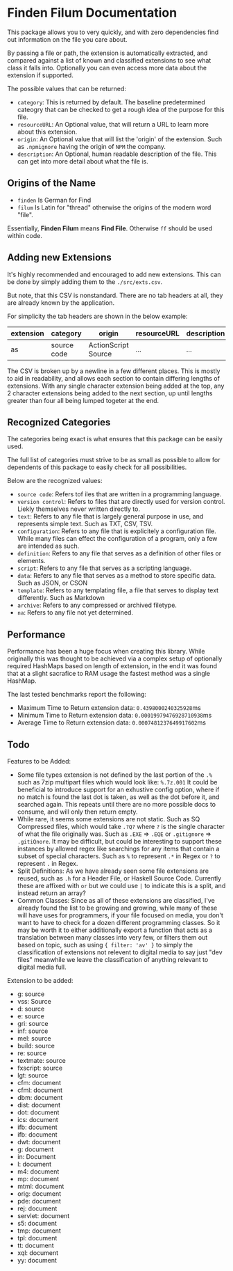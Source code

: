 # Finden Filum Documentation

This package allows you to very quickly, and with zero dependencies find out information on the file you care about.

By passing a file or path, the extension is automatically extracted, and compared against a list of known and classified extensions to see what class it falls into. Optionally you can even access more data about the extension if supported.

The possible values that can be returned:

* `category`: This is returned by default. The baseline predetermined cateogry that can be checked to get a rough idea of the purpose for this file.
* `resourceURL`: An Optional value, that will return a URL to learn more about this extension.
* `origin`: An Optional value that will list the 'origin' of the extension. Such as `.npmignore` having the origin of `NPM` the company.
* `description`: An Optional, human readable description of the file. This can get into more detail about what the file is.

## Origins of the Name

* `finden` Is German for Find
* `filum` Is Latin for "thread" otherwise the origins of the modern word "file".

Essentially, **Finden Filum** means **Find File**. Otherwise `ff` should be used within code.

## Adding new Extensions

It's highly recommended and encouraged to add new extensions. This can be done by simply adding them to the `./src/exts.csv`.

But note, that this CSV is nonstandard. There are no tab headers at all, they are already known by the application.

For simplicity the tab headers are shown in the below example:

| extension | category | origin | resourceURL | description |
| --- | --- | --- | --- | --- |
| as | source code | ActionScript Source | ... | ... | ... |

The CSV is broken up by a newline in a few different places. This is mostly to aid in readability, and allows each section to contain differing lengths of extensions. With any single character extension being added at the top, any 2 character extensions being added to the next section, up until lengths greater than four all being lumped togeter at the end.

## Recognized Categories

The categories being exact is what ensures that this package can be easily used.

The full list of categories must strive to be as small as possible to allow for dependents of this package to easily check for all possibilities.

Below are the recognized values:

- `source code`: Refers tof iles that are written in a programming language.
- `version control`: Refers to files that are directly used for version control. Liekly themselves never written directly to.
- `text`: Refers to any file that is largely general purpose in use, and represents simple text. Such as TXT, CSV, TSV.
- `configuration`: Refers to any file that is explicitely a configuration file. While many files can effect the configuration of a program, only a few are intended as such.
- `definition`: Refers to any file that serves as a definition of other files or elements.
- `script`: Refers to any file that serves as a scripting language.
- `data`: Refers to any file that serves as a method to store specific data. Such as JSON, or CSON
- `template`: Refers to any templating file, a file that serves to display text differently. Such as Markdown
- `archive`: Refers to any compressed or archived filetype.
- `na`: Refers to any file not yet determined.

## Performance

Performance has been a huge focus when creating this library. While originally this was thought to be achieved via a complex setup of optionally required HashMaps based on length of extension, in the end it was found that at a slight sacrafice to RAM usage the fastest method was a single HashMap.

The last tested benchmarks report the following:

- Maximum Time to Return extension data: `0.4398000240325928`ms
- Minimum Time to Return extension data: `0.00019979476928710938`ms
- Average Time to Return extension data: `0.0007481237649917602`ms

## Todo

Features to be Added:

- Some file types extension is not defined by the last portion of the `.%` such as 7zip multipart files which would look like: `%.7z.001`
  It could be beneficial to introduce support for an exhustive config option, where if no match is found the last dot is taken, as well as the dot before it, and searched again. This repeats until there are no more possible docs to consume, and will only then return empty.
- While rare, it seems some extensions are not static. Such as SQ Compressed files, which would take `.?Q?` where `?` is the single character of what the file originally was. Such as `.EXE` => `.EQE` or `.gitignore` => `.gitiQnore`. It may be difficult, but could be interesting to support these instances by allowed regex like searchings for any items that contain a subset of special characters. Such as `%` to represent `.*` in Regex or `?` to represent `.` in Regex.
- Split Definitions: As we have already seen some file extensions are reused, such as `.h` for a Header File, or Haskell Source Code. Currently these are affixed with `or` but we could use `|` to indicate this is a split, and instead return an array?
- Common Classes: Since as all of these extensions are classified, I've already found the list to be growing and growing, while many of these will have uses for programmers, if your file focused on media, you don't want to have to check for a dozen different programming classes. So it may be worth it to either additionally export a function that acts as a translation between many classes into very few, or filters them out based on topic, such as using `{ filter: 'av' }` to simply the classification of extensions not relevent to digital media to say just "dev files" meanwhile we leave the classification of anything relevant to digital media full.

Extension to be added:

- g: source
- vss: Source
- d: source
- e: source
- gri: source
- inf: source
- mel: source
- build: source
- re: source
- textmate: source
- fxscript: source
- lgt: source
- cfm: document
- cfml: document
- dbm: document
- dist: document
- dot: document
- ics: document
- ifb: document
- ifb: document
- dwt: document
- g: document
- in: Document
- l: document
- m4: document
- mp: document
- mtml: document
- orig: document
- pde: document
- rej: document
- servlet: document
- s5: document
- tmp: document
- tpl: document
- tt: document
- xql: document
- yy: document
